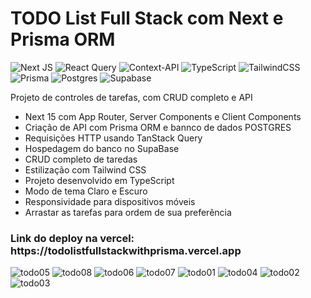 <h1>TODO List Full Stack com Next e Prisma ORM</h1>

![Next JS](https://img.shields.io/badge/Next-black?style=for-the-badge&logo=next.js&logoColor=white)
![React Query](https://img.shields.io/badge/-React%20Query-FF4154?style=for-the-badge&logo=react%20query&logoColor=white)
![Context-API](https://img.shields.io/badge/Context--Api-000000?style=for-the-badge&logo=react)
![TypeScript](https://img.shields.io/badge/typescript-%23007ACC.svg?style=for-the-badge&logo=typescript&logoColor=white)
![TailwindCSS](https://img.shields.io/badge/tailwindcss-%2338B2AC.svg?style=for-the-badge&logo=tailwind-css&logoColor=white)
![Prisma](https://img.shields.io/badge/Prisma-3982CE?style=for-the-badge&logo=Prisma&logoColor=white)
![Postgres](https://img.shields.io/badge/postgres-%23316192.svg?style=for-the-badge&logo=postgresql&logoColor=white)
![Supabase](https://img.shields.io/badge/Supabase-3ECF8E?style=for-the-badge&logo=supabase&logoColor=white)


<p>Projeto de controles de tarefas, com CRUD completo e API</p>

<ul>
  <li>Next 15 com App Router, Server Components e Client Components</li>
  <li>Criação de API com Prisma ORM e bannco de dados POSTGRES</li>
  <li>Requisições HTTP usando TanStack Query</li>
  <li>Hospedagem do banco no SupaBase</li>
  <li>CRUD completo de taredas</li>
  <li>Estilização com Tailwind CSS</li>
  <li>Projeto desenvolvido em TypeScript</li>
  <li>Modo de tema Claro e Escuro</li>
  <li>Responsividade para dispositivos móveis</li>
  <li>Arrastar as tarefas para ordem de sua preferência</li>
</ul>

<h3>Link do deploy na vercel: https://todolistfullstackwithprisma.vercel.app</h3>

<img src="https://i.ibb.co/L0D7V8c/todo05.png" alt="todo05" border="0">
<img src="https://i.ibb.co/pQWQPMx/todo08.png" alt="todo08" border="0">
<img src="https://i.ibb.co/dMhjSWT/todo06.png" alt="todo06" border="0">
<img src="https://i.ibb.co/17LvsG0/todo07.png" alt="todo07" border="0">
<img src="https://i.ibb.co/qY9jSR3/todo01.png" alt="todo01" border="0">
<img src="https://i.ibb.co/yPYqjY2/todo04.png" alt="todo04" border="0">
<img src="https://i.ibb.co/NYN2wSF/todo02.png" alt="todo02" border="0">
<img src="https://i.ibb.co/rFw72zT/todo03.png" alt="todo03" border="0">

